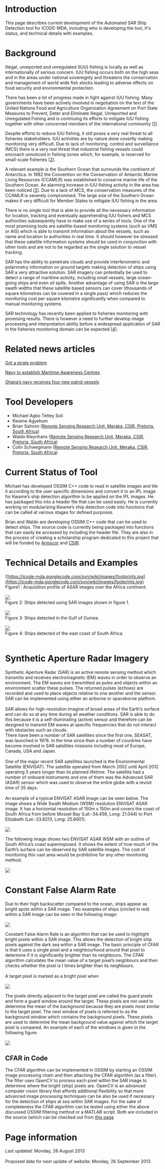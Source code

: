 # Introduction #

This page describes current development of the Automated SAR Ship Detection tool for ICODE-MDA, including who is developing the tool, it's status, and technical details with examples.

# Background #

Illegal, unreported and unregulated (IUU) fishing is locally as well as internationally of serious concern. IUU fishing occurs both on the high seas and in the areas under national sovereignty and threatens the conservation and management of world wide fish stocks leading to adverse effects on food security and environmental protection.

There has been a lot of progress made in fight against IUU fishing. Many governments have been actively involved in negotiation on the text of the United Nations Food and Agriculture Organization Agreement on Port State Measures to Prevent, Deter and Eliminate Illegal, Unreported and Unregulated Fishing and is continuing its efforts to mitigate IUU fishing together with other concerned members of the international community [[1](http://www.daff.gov.au/fisheries/iuu/illegal-fishing/)].

Despite efforts to reduce IUU fishing, it still poses a very real threat to all fisheries stakeholders. IUU activities are by nature done covertly making monitoring very difficult. Due to lack of monitoring, control and surveillance (MCS) there is a very real threat that industrial fishing vessels could encroach unnoticed in fishing zones which, for example, is reserved for small-scale fisheries [[2](ftp://ftp.fao.org/docrep/fao/meeting/011/j8989e.pdf)].

A relevant example is the Southern Ocean that surrounds the continent of Antarctica. In 1982 the Convention on the Conservation of Antarctic Marine Living Resources (CCAMLR) was established to conserve marine life of the Southern Ocean. An alarming increase in IUU fishing activity in the area has been noticed [[3](http://www.ccamlr.org/pu/E/sc/fish-monit/iuu-intro.htm)]. Due to a lack of MCS, the conservation measures of the CCAMLR is severely compromised. The large size of the Southern Ocean makes it very difficult for Member States to mitigate IUU fishing in the area.

There is no single tool that is able to provide all the necessary information for location, tracking and eventually apprehending IUU fishers and MCS authorities subsequently have to make use of a series of tools. One of the most promising tools are satellite-based monitoring systems (such as VMS or AIS) which is able to transmit information about the vessels, such as name and location to authorities in real time. It should however be stressed that these satellite information systems should be used in conjunction with other tools and are not to be regarded as the single solution to vessel tracking.

SAR has the ability to penetrate clouds and provide interferometric and polarimetry information on ground targets making detection of ships using SAR a very attractive solution. SAR imagery can potentially be used to detect a range of maritime activity, including small vessels, large ocean-going ships and even oil spills. Another advantage of using SAR is the large swath widths that these satellite based sensors can cover (thousands of square kilometres can be covered in a single pass) which reduces the monitoring cost per square kilometre significantly when compared to manual monitoring systems.

SAR technology has recently been applied to fisheries monitoring with promising results. There is however a need to further develop image processing and interpretation ability before a widespread application of SAR in the fisheries monitoring domain can be expected [[4](http://www.fao.org/fishery/topic/18107/en)].

# Related news articles #

[Got a pirate problem](http://www.maritime-executive.com/article/got-a-pirate-problem-there-s-even-an-app-for-that/)

[Navy to establish Maritime Awareness Centres](http://www.defenceweb.co.za/index.php?option=com_content&view=article&id=24437:navy-to-establish-maritime-awareness-centres&catid=51:Sea&Itemid=106/)

[Ghana’s navy receives four new patrol vessels](http://www.defenceweb.co.za/index.php?option=com_content&view=article&id=20466:ghanas-navy-receives-four-new-patrol-vessels&catid=51:Sea&Itemid=106/)

# Tool Developers #
  * Michael Agbo Tettey Soli
  * Kwame Agyekum
  * Brian Salmon ([Remote Sensing Research Unit, Meraka, CSIR, Pretoria, South Africa](http://www.csir.co.za/meraka/rsru/))
  * Waldo Kleynhans ([Remote Sensing Research Unit, Meraka, CSIR, Pretoria, South Africa](http://www.csir.co.za/meraka/rsru/))
  * Colin Schwegmann ([Remote Sensing Research Unit, Meraka, CSIR, Pretoria, South Africa](http://www.csir.co.za/meraka/rsru/))

# Current Status of Tool #

Michael has developed OSSIM C++ code to read in satellite images and
tile it according to the user specific dimensions and convert it to an
IPL image for Kwame’s ship detection algorithm to be applied on the IPL
images. He has packaged this into a header file that can be used easily.
He is currently working on modularizing Kwame’s ship detection code into
functions that can be called at various stages for defined purposes.

Brian and Waldo are developing OSSIM C++ code that can be used to detect ships. The source code is currently being packaged into functions that can easily be accessed by including the header file. They are also in the process of creating a scholarship program dedicated to this project that will be funded by  [Armscor](http://www.armscor.co.za/) and [CSIR](http://www.csir.co.za/).

# Technical Details and Examples #

![https://icode-mda.googlecode.com/svn/wiki/images/footprints.jpg](https://icode-mda.googlecode.com/svn/wiki/images/footprints.jpg)<br>
Figure1 : Acquisition profile of ASAR images over the Africa continent.<br>
<br>
<img src='https://icode-mda.googlecode.com/svn/wiki/images/Ship01.png' /><br>
Figure 2: Ships detected using SAR images shown in figure 1.<br>
<br>
<img src='https://icode-mda.googlecode.com/svn/wiki/images/Ship02.png' /><br>
Figure 3: Ships detected in the Gulf of Guinea.<br>
<br>
<img src='https://icode-mda.googlecode.com/svn/wiki/images/Ship03.png' /><br>
Figure 4: Ships detected of the east coast of South Africa.<br>
<br>
<h1>Synthetic Aperture Radar Imagery</h1>

Synthetic Aperture Radar (SAR) is an active remote sensing method which transmits and receives electromagnetic (EM) waves in order to observe an environment. The EM waves are transmitted as pules and objects within an environment scatter these pulses. The returned pulses (echoes) are recorded and used to place objects relative to one another and the sensor. SAR can be implemented using either an airborne or spaceborne platform.<br>
<br>
SAR allows for high-resolution imagine of broad areas of the Earth’s surface and can do so at any time during all weather conditions. SAR is able to do this because it is a self-illuminating (active) sensor and therefore can be designed to transmit EM waves at specific frequencies that do not interact with obstacles such as clouds.<br>
There have been a number of SAR satellites since the first one, SEASAT, was launched in 1978. In the time since then a number of countries have become involved in SAR satellites missions including most of Europe, Canada, USA and Japan.<br>
<br>
One of the major recent SAR satellites launched is the Environmental Satellite (ENVISAT). The satellite operated from March 2002 until April 2012 operating 5 years longer than its planned lifetime. The satellite had a number of onboard instruments and one of them was the Advanced SAR (ASAR) sensor which was used to observe the entire globe with a revisit time of 35 days.<br>
<br>
An example of a typical ENVISAT ASAR image can be seen below. The image shows a Wide Swath Medium (WSM) resolution ENVISAT ASAR image. It has a horizontal resolution of 150m x 150m and covers the coast of South Africa from before Mossel Bay (Lat:-34.456, Long: 21.044) to Port Elizabeth (Lat:-33.8213, Long: 25.6901).<br>
<br>
<img src='https://icode-mda.googlecode.com/svn/wiki/images/automaticshipdetection/ASARWSMImage.png' /><br>

The following image shows two ENVISAT ASAR WSM with an outline of South Africa’s coast superimposed. It shows the extent of how much of the Earth’s surface can be observed by SAR satellite images. The cost of monitoring this vast area would be prohibitive for any other monitoring method.<br>
<br>
<img src='https://icode-mda.googlecode.com/svn/wiki/images/automaticshipdetection/SARExtent.png' /><br>

<h1>Constant False Alarm Rate</h1>

Due to their high backscatter compared to the ocean, ships appear as bright spots within a SAR image. Two examples of ships (circled in red) within a SAR image can be seen in the following image:<br>
<br>
<img src='https://icode-mda.googlecode.com/svn/wiki/images/automaticshipdetection/Vessels.png' /><br>

Constant False Alarm Rate is an algorithm that can be used to highlight bright pixels within a SAR image.  This allows the detection of bright ship pixels against the dark sea within a SAR image.  The basic principle of CFAR is that it uses a single pixel and a neighbourhood around that pixel to determine if it is significantly brighter than its neighbours. The CFAR algorithm calculates the mean value of a target pixel’s neighbours and then checks whether the pixel is t times brighter than its neighbours.<br>
<br>
A target pixel is marked as a bright pixel when<br>
<br>
<img src='https://icode-mda.googlecode.com/svn/wiki/images/automaticshipdetection/CFARText.png' /><br>

The pixels directly adjacent to the target pixel are called the guard pixels and form a guard window around the target. These pixels are not used to determine the mean of the background because they are pixels most similar to the target pixel. The next window of pixels is referred to as the background window which contains the background pixels. These pixels are used to determine the mean background value against which the target pixel is compared.  An example of each of the windows is given in the following figure<br>
<br>
<img src='https://icode-mda.googlecode.com/svn/wiki/images/automaticshipdetection/CFAR.png' /><br>

<h2>CFAR in Code</h2>

The CFAR algorithm can be implemented in OSSIM by starting an OSSIM image processing chain and then attaching the CFAR algorithm (as a filter). The filter uses OpenCV to process each pixel within the SAR image to determine where the bright (ship) pixels are. OpenCV is an advanced computer vision library that affords additional flexibility so that more advanced image processing techniques can be also be used if necessary for the detection of ships at sea within SAR images. For the sake of completeness the CFAR algorithm can be tested using either the above discussed OSSIM filtering method or a MATLAB script. Both are included in the source (which can be checked out from <a href='http://code.google.com/p/icode-mda/source/checkout'>this page</a>

<h1>Page information</h1>

Last updated: Monday, 26 August 2013<br>
<br>
Proposed date for next update of website: Monday, 26 September 2013